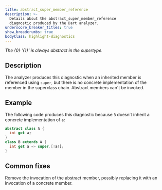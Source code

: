 ```yaml
---
title: abstract_super_member_reference
description: >-
  Details about the abstract_super_member_reference
  diagnostic produced by the Dart analyzer.
underscore_breaker_titles: true
show_breadcrumbs: true
bodyClass: highlight-diagnostics
---
```


_The {0} '{1}' is always abstract in the supertype._

## Description

The analyzer produces this diagnostic when an inherited member is
referenced using `super`, but there is no concrete implementation of the
member in the superclass chain. Abstract members can't be invoked.

## Example

The following code produces this diagnostic because `B` doesn't inherit a
concrete implementation of `a`:

```dart
abstract class A {
  int get a;
}
class B extends A {
  int get a => super.[!a!];
}
```

## Common fixes

Remove the invocation of the abstract member, possibly replacing it with an
invocation of a concrete member.
